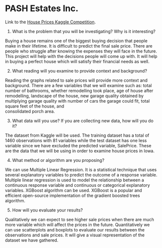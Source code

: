 # PASH Estates Inc.
Link to the [House Prices Kaggle Competition](https://www.kaggle.com/competitions/house-prices-advanced-regression-techniques).

1) What is the problem that you will be investigating? Why is it interesting?

Buying a house remains one of the biggest buying decision that people make in their lifetime. It is difficult to predict the final sale price. There are people who struggle after knowing the expenses they will face in the future. This project will help with the decisions people will come up with. It will help in buying a perfect house which will satisfy their financial needs as well.

2) What reading will you examine to provide context and background?

Reading the graphs related to sale prices will provide more context and background. There are a few variables that we will examine such as:
total number of bathrooms, 
whether remodelling took place, 
age of house after remodelling, 
landscape of the house, 
new garage quality obtained by multiplying garage quality with number of cars the garage could fit, 
total square feet of the house, and  
consolidated porch area.

3) What data will you use? If you are collecting new data, how will you do it?

The dataset from Kaggle will be used. The training dataset has a total of 1460 observations with 81 variables while the test dataset has one less variable since we have excluded the predicted variable, SalePrice. These are the data that we will be using in order to examine house prices in Iowa.

4) What method or algorithm are you proposing?

We can use Multiple Linear Regression. It is a statistical technique that uses several explanatory variables to predict the outcome of a response variable. Multiple linear regression is used to model the relationship between a continuous response variable and continuous or categorical explanatory variables.
XGBoost algorithm can be used. XGBoost is a popular and efficient open-source implementation of the gradient boosted trees algorithm. 

5) How will you evaluate your results?

Qualitatively we can expect to see higher sale prices when there are much more variable which will affect the prices in the future.
Quantitatively we can use scatterplots and boxplots to evaluate our results between the observations and sale prices. It will give a visual representation of the dataset we have gathered.
